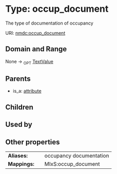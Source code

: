 
# Type: occup_document


The type of documentation of occupancy

URI: [nmdc:occup_document](https://microbiomedata/meta/occup_document)


## Domain and Range

None ->  <sub>OPT</sub> [TextValue](TextValue.md)

## Parents

 *  is_a: [attribute](attribute.md)

## Children


## Used by


## Other properties

|  |  |  |
| --- | --- | --- |
| **Aliases:** | | occupancy documentation |
| **Mappings:** | | MIxS:occup_document |

